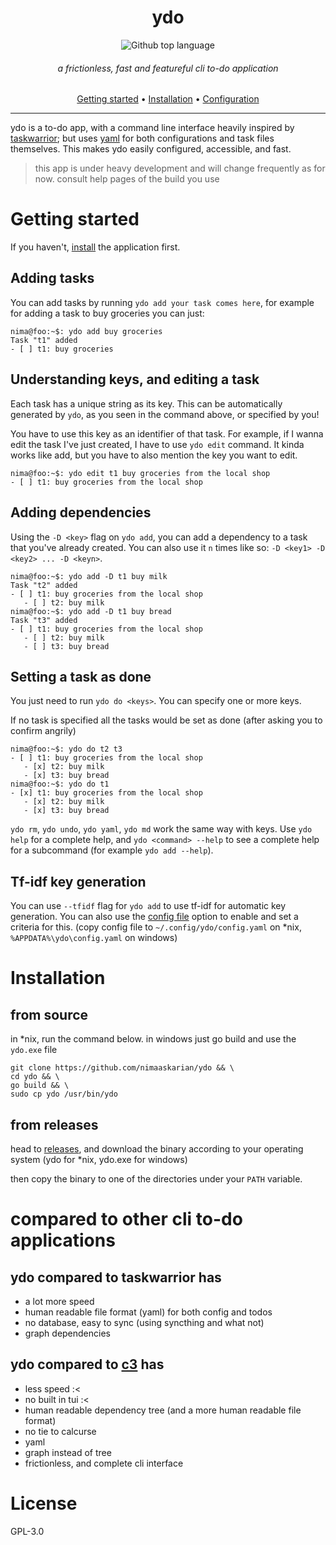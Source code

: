 <div align="center">

# ydo
![Github top language](https://img.shields.io/github/languages/top/nimaaskarian/ydo?style=flat&color=blue)

###### a frictionless, fast and featureful cli to-do application


[Getting started](#getting-started) •
[Installation](#installation) •
[Configuration](#configuration) 

</div>

---
ydo is a to-do app, with a command line interface heavily inspired by
[taskwarrior](https://taskwarrior.org/); but uses [yaml](yaml.org) for both
configurations and task files themselves. This makes ydo easily configured,
accessible, and fast.

> this app is under heavy development and will change frequently as for now.
> consult help pages of the build you use

# Getting started
If you haven't, [install](#installation) the application first.

## Adding tasks
You can add tasks by running `ydo add your task comes here`, for example for
adding a task to buy groceries you can just:
```console
nima@foo:~$: ydo add buy groceries
Task "t1" added
- [ ] t1: buy groceries
```

## Understanding keys, and editing a task
Each task has a unique string as its key. This can be automatically generated by
`ydo`, as you seen in the command above, or specified by you!

You have to use this key as an identifier of that task.
For example, if I wanna edit the task I've just created, I have to use `ydo edit` command.
It kinda works like add, but you have to also mention the key you want to edit.
```console
nima@foo:~$: ydo edit t1 buy groceries from the local shop
- [ ] t1: buy groceries from the local shop
```

## Adding dependencies
Using the `-D <key>` flag on `ydo add`, you can add a dependency to a task that
you've already created. You can also use it `n` times like so: `-D <key1> -D <key2> ... -D <keyn>`.
```console
nima@foo:~$: ydo add -D t1 buy milk
Task "t2" added
- [ ] t1: buy groceries from the local shop
   - [ ] t2: buy milk
nima@foo:~$: ydo add -D t1 buy bread
Task "t3" added
- [ ] t1: buy groceries from the local shop
   - [ ] t2: buy milk
   - [ ] t3: buy bread
```

## Setting a task as done
You just need to run `ydo do <keys>`. You can specify one or more keys.

If no task is specified all the tasks would be set as done (after asking you
to confirm angrily)

```console
nima@foo:~$: ydo do t2 t3
- [ ] t1: buy groceries from the local shop
   - [x] t2: buy milk
   - [x] t3: buy bread
nima@foo:~$: ydo do t1
- [x] t1: buy groceries from the local shop
   - [x] t2: buy milk
   - [x] t3: buy bread
```
`ydo rm`, `ydo undo`, `ydo yaml`, `ydo md` work the same way with keys.
Use `ydo help` for a complete help, and `ydo <command> --help` to see a complete
help for a subcommand (for example `ydo add --help`).

## Tf-idf key generation
You can use `--tfidf` flag for `ydo add` to use tf-idf for automatic key
generation. You can also use the [config file](https://github.com/nimaaskarian/ydo/blob/master/config.yaml) option to enable and set a criteria
for this. (copy config file to `~/.config/ydo/config.yaml` on *nix,
`%APPDATA%\ydo\config.yaml` on windows)



# Installation

## from source
in *nix, run the command below. in windows just go build and use the `ydo.exe` file
```
git clone https://github.com/nimaaskarian/ydo && \
cd ydo && \
go build && \
sudo cp ydo /usr/bin/ydo
```

## from releases
head to [releases](https://github.com/nimaaskarian/ydo/releases), and download
the binary according to your operating system (ydo for *nix, ydo.exe for windows)

then copy the binary to one of the directories under your `PATH` variable.

# compared to other cli to-do applications
## ydo compared to taskwarrior has
- a lot more speed
- human readable file format (yaml) for both config and todos
- no database, easy to sync (using syncthing and what not)
- graph dependencies

## ydo compared to [c3](https://github.com/nimaaskarian/c3) has
- less speed :<
- no built in tui :<
- human readable dependency tree (and a more human readable file format)
- no tie to calcurse
- yaml
- graph instead of tree
- frictionless, and complete cli interface

# License
GPL-3.0
